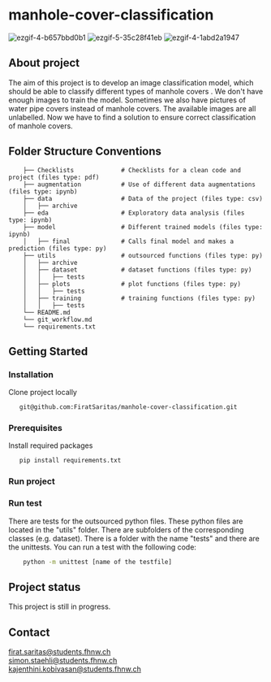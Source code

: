# manhole-cover-classification

![ezgif-4-b657bbd0b1](https://user-images.githubusercontent.com/82641568/169886162-626b7faf-20ef-469b-ae19-8d1b06e74683.gif)
![ezgif-5-35c28f41eb](https://user-images.githubusercontent.com/82641568/169886048-32407b46-122a-4614-bbc0-123ecd151809.gif)
![ezgif-4-1abd2a1947](https://user-images.githubusercontent.com/82641568/169886404-4e68385d-f0f9-4674-871d-7cc4c3b0c60b.gif)


## About project
The aim of this project is to develop an image classification model, which should be able to classify different types of manhole covers . We don't have enough images to train the model. Sometimes we also have pictures of water pipe covers instead of manhole covers.
The available images are all unlabelled. Now we have to find a solution to ensure correct classification of manhole covers.

## Folder Structure Conventions

```
    ├── Checklists             # Checklists for a clean code and project (files type: pdf)
    ├── augmentation           # Use of different data augmentations (files type: ipynb)
    ├── data                   # Data of the project (files type: csv)
    │   ├── archive
    ├── eda                    # Exploratory data analysis (files type: ipynb)
    ├── model                  # Different trained models (files type: ipynb)
    │   ├── final              # Calls final model and makes a prediction (files type: py)
    ├── utils                  # outsourced functions (files type: py)
    │   ├── archive
    │   ├── dataset            # dataset functions (files type: py)
    │   │   ├── tests
    │   ├── plots              # plot functions (files type: py)
    │   │   ├── tests
    │   ├── training           # training functions (files type: py)
    │   │   ├── tests
    └── README.md             
    └── git_workflow.md
    └── requirements.txt
```


## Getting Started

### Installation
Clone project locally
 ```sh
    git@github.com:FiratSaritas/manhole-cover-classification.git
 ```

### Prerequisites 
Install required packages
 ```sh
    pip install requirements.txt
 ```

### Run project

### Run test

There are tests for the outsourced python files. These python files are located in the "utils" folder. There are subfolders of the corresponding classes (e.g. dataset). There is a folder with the name "tests" and there are the unittests. 
You can run a test with the following code:
```sh
    python -m unittest [name of the testfile]
 ```

## Project status
This project is still in progress.

## Contact

firat.saritas@students.fhnw.ch<br />
simon.staehli@students.fhnw.ch<br />
kajenthini.kobivasan@students.fhnw.ch
